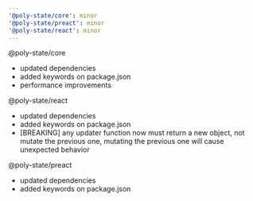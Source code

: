 ```yaml
---
'@poly-state/core': minor
'@poly-state/preact': minor
'@poly-state/react': minor
---
```


@poly-state/core

- updated dependencies
- added keywords on package.json
- performance improvements

@poly-state/react

- updated dependencies
- added keywords on package.json
- [BREAKING] any updater function now must return a new object, not mutate the previous one, mutating the previous one will cause unexpected behavior

@poly-state/preact

- updated dependencies
- added keywords on package.json
